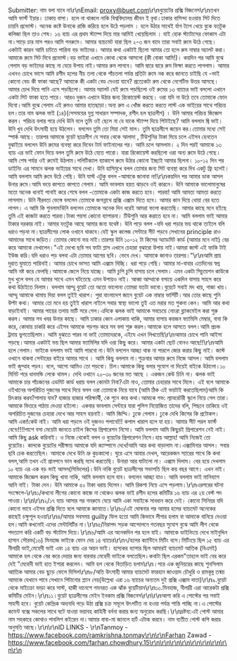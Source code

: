 Submitter: নাম বলা যাবে না\r\nEmail: proxy@buet.com\r\nবুয়েটের প্রক্সি বিজনেস\r\nতখন আমি ফার্স্ট ইয়ার। ঢাকায় বাসা। হলে না থাকলে নাকি বিশ্ববিদ্যালয় জীবন ই বৃথা।ঢাকার বাসিন্দা হওয়ায় সিট দিতে চায়নি প্রভোস্ট। অনেক কষ্টে উনাকে রাজি করিয়ে হলে উঠে পড়লাম । হলে উঠার সাথেই র্যাগ ট্যাগ খেয়ে বুকে যতটুক কলিজা ছিল তাও শেষ। ১৬ ব্যাচ এর প্রথম স্ট্যাম্প দিয়ে মার আমিই খেয়েছিলাম । যাই হোক স্ট্যাটাসের ফোকাস এটা না।সাড়ে চার মাস পরও আমি গনরুমে। আমার ব্যাচমেট যারা ছিল ২-৩ জন বাদে তারা সবাই রুমে উঠে গেছে। একটাই কারন আমি চাটতে পারিনা বড় ভাইদের। আমার কথা একটাই ছিলো আমার তো হলে রুম নাম্বার অ্যালট করা। আমাকে রুমে সিট দিবে প্রভোস্ট।বড় ভাইরা এখানে কোথা থেকে আসলো (কী বোকা আমি!)। কয়দিন পর আমি বুঝে গেলাম বড় ভাইদের কাছে না যেয়ে উপায় নাই।আমার রুম লাগবে। আমি দ্বারে দ্বারে রুম ভিক্ষা করতে লাগলাম। আমার এখনও চোখে ভাসে আমি রশীদ হলের নীচ তলা থেকে পাঁচতলা পর্যন্ত প্রতিটা রুমে নক করে জানতে চাইছি যে -ভাই কোনো বেড কী ফাকা আছে? আমাকে কী একটা বেড দেওয়া যাবে? প্রত্যেকটা রুম থেকে নেগেটিভ উত্তর আসছে। আমার চোখ দিয়ে পানি এসে পড়ছিলো। আমার অ্যালট যেই রুমে পড়ছিলো ওই রুমের ১৩ ব্যাচের ভাই বললো এখানে একটা সিট ফাকা হতে পারে। আরও দুজন এখানে উঠার জন্য রিকোয়েস্ট করছে। ওরা যদি না উঠে তবে তোমাকে ফোন দিবো।আমি বুঝে গেলাম এই রুমও আমার হাতছাড়া।অন্য রুম এ খোঁজ করতে করতে লাস্ট এক ভাইয়ের সাথে পরিচয় হল।তার নাম ঝলক ভাই (১৪)(সেসময়ের যুগ্ন সাধারন সম্পাদক, রশীদ হল ছাত্রলীগ) । উনি আমার পরিচয় জিজ্ঞেস করল। পরিচয় বলার পরে দেখি উনি বলে তুমি ওই ছেলে না যে যাকে স্ট্যাম্প দিয়ে পিটাইছে? আমি বললাম জ্বি ভাই। উনি খুব দেখি উৎসাহী হয়ে উঠলেন। বললেন তুমি তো মিয়া সেই মাল। তুমি ছাত্রলীগে জয়েন কর।তোমার মধ্যে সেই স্পার্ক আছে। তারপর আমাকে বুয়েট ছাত্রলীগ যে সবার থেকে আলাদা , টিউশুনির টাকা দিয়ে চলে এইসব হেনতেন বুঝাইয়ে বললেন উনি রুমের ব্যবস্থা করে দিবেন টার্ম ফাইনালের পর। আমি চলে আসলাম। ২ দিন পরই আমাকে ১৩ ব্যাচ এর ভাই ফোন দিয়ে বলল তুমি রুমে উঠে যেতে পারো। যারা রিকোয়েস্ট করছিলো ওরা অন্য রুমে উঠে গেছে। আমি শেষ পর্যন্ত ওই রুমেই উঠলাম।পলিটিক্যাল ব্যাকাপে রুমে উঠার কোনো ইচ্ছাই আমার ছিলনা। ১০-১২ দিন পর ডাইনিং এর সামনে ঝলক ভাইয়ের সাথে দেখা। উনি হাসিমুখে বলল তোমার জন্য সিট ব্যবস্থা করে দিব একটু ফ্রি হলেই।আমি বললাম আমি রুমে উঠে গেছি। উনি যাস্ট এটুকু বলল -আমাকে জানাবা না!\r\nকয়দিন পর আমার ডাক আসল উনার রুমে।আমি ভয়ে কাপতে কাপতে গেলাম। আমি ভাবলাম হয়ত ঝাড়বে ওই কারনে। উনি আমাকে ভালোমানুষের মতো অনেক ধানাই পানাই করে শেষে বলল -তোমাকে একটা কাজ করতে হবে। পারবা! আমি আমতা আমতা করতে লাগলাম। উনি নীরবতা ভেঙ্গে বললেন তোমাকে জগন্নাথে প্রক্সি এক্সাম দিতে হবে। আমার কান দিয়ে ধোয়া বের হতে লাগল। এ আমি কি শুনলাম!উনি বললেন তোমাকে অনেক দিন ধরেই আমরা ফলো করতেছি। আমার কাছে মনে হইছে তুমি এই কাজটা করতে পারবা।টাকা পয়সা কোনো ব্যাপারনা। টিউশুনি আর করাতে হবে না। আমি বললাম ভাই আমার টাকার দরকার নাই। আমার যতটুক আছে আমার জন্য যথেষ্ট। উনি পড়ে বলল -যদি ধরা পড়ার ভয় থাকে তাইলে বলি ধরাও পড়বা না।ছাত্রলীগের লোক ওখানে থাকবে।যেই স্কুল কলেজ সেন্টারে সীট পড়বে সেখানের principle রাও আমাদের সাথে জড়িত। তোমার কোনো ভয় নাই।তারপর উনি ১০-১২ টা কিসের অ্যাডমিট কার্ড (আমার মনে নাই) বের করে আমাকে দেখালেন।"এই দেখো ছবি সব ফাটা প্লাস এখানে চেহারা বুঝারো উপায় নাই।আমরা জাস্ট এই ফাকি টাই ইউজ করি।যদি ধরাও পড় বলবা এটা তোমার আগের ছবি। ভেবে দেখ। আমাকে জানাও তারপর।"\r\nআমি প্রায় দুরাত ঘুমাতে পারিনাই। আমার চোখে ভাসত আমি এক্সাম দিচ্ছি। ধরা পড়ে গেছি। আমার মা-বাবার এতদিনের স্বপ্ন আমি নষ্ট করে ফেলছি।আমাকে জেলে নিয়ে যাচ্ছে। আমি চুপি চুপি বাসায় চলে গেলাম। এমন একটা সিচুয়েশন কাউকে মুখ খুলে বলব যে আমার সাথে এমন ঘটতেছে এমন উপায়ও নাই। আব্বা আম্মাকে বসায়ে একদিন বাসায় সাহস করে কথা উঠাইতে নিলাম। বললাম আম্মু বুয়েট তো অতো ভালোনা তোমরা যতটা ভাবো।বুয়েটে সবাই মদ খায়, গাজা খায়।আম্মু আমাকে থামায় দিয়া বলল তুইই খারাপ। পুরা বাংলাদেশ জানে বুয়েট এক নাম্বার ভার্সিটি।আর তোর কাছে শুনি উল্টা কথা। আমার তো মনে হয় তুইই খারাপ নাইলে সবার স্বাস্থ্য ভালো তুই এত মরার মত শুকনা কেন। আমি আর কথা বাড়াইনাই। আমার পায়ের তলায় মাটি সরে গেল।এদিকে ঝলক ভাই আমাকে সবচেয়ে নোংরা ব্ল্যাকমেইল করা শুরু করল। আমার সব খবর উনার কাছে। আমি ঢাকার কোন এলাকায় থাকি, আমার বাসায় কয়জন ফ্যামিলি মেম্বার, বাবা কি করে, কোথায় চাকরি করে এইসব আমাকে গড়গড় করে সব বলা শুরু করল।আমাকে হলে আসতে বলল।আমি প্রচন্ড ট্রমায় ভুগতেছিলাম। আমি বুঝাতে পারব না ভাই তোমাদেরকে, এইযে এখন লিখতেছি\r\nআমার চোখে পানি আইসা পড়ছে।আমার একটাই ভয় ছিল আমার ফ্যামিলির যদি ওরা কিছু করে। আমার একটা ছোট বোনও আছে!!\r\nআমি হলে গেলাম। ভাইকে বললাম ভাই আমি পারবো না।উনি বললেন আচ্ছা থাক না পারলে জোর করার কিছু নাই। জাস্ট ওখানে থাকবা সেন্টারের বাইরে আমার সাথে । আমি কিছু বললাম না।শুক্রবার আমার রুমে নিজে আসল। আমি বললাম ভাই জুম্মাহ পড়ব। বলে, আসো আমিও তো পড়বো। চিল।আমাকে কিছু বলার সুযোগ না দিয়েই বাইকে উঠালো।১০ মিনিট পরে ধানমন্ডি লেকে থামল। দেখি ওখানে ২০-৩০ জনের মত আছে । একজন কেউ চিনি না। ঝলক ভাই আমাকে চার পাঁচজনের এডমিট কার্ড ধরায় বলল কোনটা নিবা?এটা নাও, তোমার চেহারার সাথে মিলে। এই বলে আমাকে ওইখানের অপরিচিত দুজনের সাথে দিয়ে বলল ওরা তোমাকে নিয়ে যাবে (আমি ঠিক এই ভয়টাই করতেছিলাম)আমি কি চিৎকার করব?পালায় যাব? হাজার হাজার পরিক্ষার্থী, কে শুনে কার কথা।আমাকে গভ: ল্যাবরেটরী স্কুলে নিয়ে গেল তারা। আমাকে ভিতরে পাঠায় দেওয়া হইলো। একবার ভাবলাম সেন্টারে যারা পুলিশ নিয়োজিত তাদের বলি, পিছনে তাকিয়ে ওই অপরিচিত দুজনের চেহারা দেখে আর সাহস হয়নাই। আমি জিম্মি। ঢুকে গেলাম। ঢুকে দেখি কিসের কি প্রটোকল। আমি একা!কেউ নাই। আমি ধরা পড়লে ওই দুজনও পলাবে!!! কপাল খারাপ হলে যা হয়। আমার সীট পরল ফার্স্ট বেন্চে!!!!পাশে বসা মেয়েটা জানতে চাইল কিসের প্রিপারেশন নিসো। আমি বললাম আমি কিছুরই প্রিপারেশন নেই নাই। আমি কিছু ask করিনাই। ও নিজে থেকেই বলল ও বুয়েটের প্রিপারেশন নিসে।হায় আল্লাহ! আমি নিজেই তো বুয়েটের। কালকে বুয়েটের পরীক্ষায় আমাকে যদি ক্যাম্পাসে দেখে!আমি আর কথা বাড়ালাম না।এক্সামিনার আসল। সবার ছবি চেক করতেছিল। আমাকে দেখে উনি ভ্রু কুচকালো। ঘুরে এসে আবার দেখল, আরেকজন স্যারের সাথে কি কথা বলল,আমি তখন এই প্রানপনে ভান করছি ম্যাথ করতেছি। উনারা আর ঘাটালো না। এক্সাম দিলাম। বের হয়ে দেখলাম ১০ ব্যাচ এর এক বড় ভাই আসল(সিভিলের)।উনি নাকি বুয়েট ছাত্রলীগের সভাপতি ছিল কয় বছর আগে। এখন নাই। আমাকে জিজ্ঞেস করল কিছু খাবা নাকি, আমি বললাম হলে যাব। বললেন আচ্ছা যাও। আমি বললাম ভাই মানিব্যাগ আনি নাই। টাকা দেন। উনি আমাকে ৫০ টাকা ধরায় দিলেন। আমি রিকশা নিয়ে এসে পড়লাম।\r\nএরপরের ঘটনা সংক্ষেপে-\r\n১/কখনো লীগের কোনো কাজে না থেকেও ঝলক ভাই রশীদ হলের কমিটির ১৬ ব্যাচ এর ২য় বেস্ট পদ পাওয়া।\r\n\r\n২/১৭ ব্যাচ আসার পর গনরুমে যেয়ে আমি একা সবাইকে সাবধান করে দেই। কোনো সিনিয়র যদি কোনো ভাবে এইসব প্রক্সি দিতে বলে আমাকে জানাতে।\r\n৩/এই ঘোষনার পর আমার হলের ব্যাচমেট অনেকের কাছেই চক্ষুশূল হওয়া\r\n৪/আমার সবসময় guilty ফিল হতো আমি কিভাবে লীগার হলাম বা আমাকে বানিয়ে দেওয়া হল।আমি কখনোই এদের মেন্টালিটির না।\r\n৫/নিরাপদ সড়ক আন্দোলনে গতবছর সুযোগ বুঝে আমি লীগ থেকে পদত্যাগ করি একটি বড় স্ট্যাটাস দিয়ে।\r\n৬/আমি এর অনেকদিন পর হলে যাই। আমাকে ডাইনিংয়ে দেখে মাইনুদ্দিন হাসান সৌরভ(১৬) মিনহাজ ভাইকে ফোন দেয় ১৪ ব্যাচের\r\n৭/হলের ক্যান্টিনে মিটিং বসে।মিটিংয়ে ছিল ১৫ ব্যাচ এর নীলাদ্রী ভাই,মেহেদী ভাই এবং ১৪ ব্যাচ এর অয়ন ভাই। হাস্যকর ব্যাপার ছিল আমারই ব্যাচমেট আতিক (বিএমই) আমাকে হল থেকে বের করে দেয়ার জন্য বারবার মেহেদী ভাইকে বলতেছিল।কথাটা ছিল এরকম"তাহলে ভাই বের করে দেই "মেহেদী ভাই হাত ইশারা করলেন। আমি হল থেকে বিতাড়িত হলাম\r\n।পরে এক জুনিয়রের কাছে শুনসিলাম আাতিক আমার বেড ছুড়ে ফেলে দিসিল\r\n৮/অতি উৎসাহী আমার ব্যাচমেট ফারহান জাওয়াদ চৌধুরি ও রামকৃষ্ন তন্ময় আমাকে যেখানে পাবে সেখানে পিটানোর প্ল্যান নেয়(উল্লেখ্য এরা ১৬ ব্যাচের অন্যতম দুই প্রক্সি এক্সাম দাতা)\r\n৯.বুয়েট থেকে মাইক্রো ভাড়া করে সাস্ট, হাজী দানেশে গমনরত এক ঝাঁক বুয়েটিয়ান\r\n১০.মিনহাজ, নীলাদ্রী এরা আরেকটা প্রক্সি কমিটির মেইন।\r\n১১।বুয়েট ছাত্রলীগের মেইন ইনকাম প্রক্সি বিজনেস\r\n\r\nআশা করি এ পোস্টের পর সবাই সাহসী হবে। বুয়েট কেন্দ্রিক অদ্যবধি গড়ে উঠা প্রক্সি চক্র সমূলে উৎপটিত না হওয়া পর্যন্ত শান্তি পাচ্ছি না।এ পোস্টের কমেন্ট বক্সে সকলের সাথে ঘটে যাওয়া ভয়াবহ কাহিনী বর্ননা করার জন্য অনুরোধ করছি।\r\nদ্রষ্টব্য:এই পোস্ট আমার নাম সহকারে কোথাও পাবলিশ কইরেন না।আমার বাবা-মা জানলে হার্ট এটাক করবে। নাম ব্যতীত পোস্ট কপি করার অনুমতি আছে।\r\n\r\nID LINKS - \r\nTanmoy - https://www.facebook.com/ramkrishna.tonmay\r\n\r\nFarhan Zawad -  https://www.facebook.com/farhan.chowdhury.15\r\n\r\n\r\n\r\n\r\n\r\n\r\n\r\n\r\n